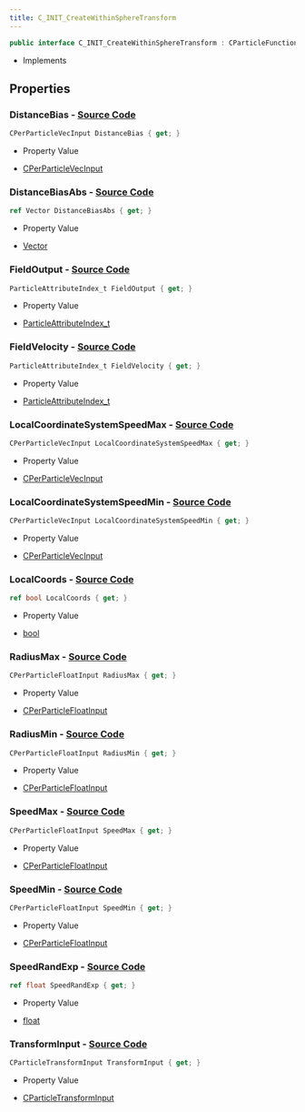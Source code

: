 ```yaml
---
title: C_INIT_CreateWithinSphereTransform
---
```


```csharp
public interface C_INIT_CreateWithinSphereTransform : CParticleFunctionInitializer, CParticleFunction, ISchemaClass<CParticleFunction>, ISchemaClass<CParticleFunctionInitializer>, ISchemaClass<C_INIT_CreateWithinSphereTransform>, ISchemaField, ISchemaClass, INativeHandle
```

- Implements

## Properties

### **DistanceBias** - [Source Code](https://github.com/swiftly-solution/swiftlys2/blob/main/managed/src/SwiftlyS2.Generated/Schemas/Interfaces/C_INIT_CreateWithinSphereTransform.cs#L20)

```csharp
CPerParticleVecInput DistanceBias { get; }
```

- Property Value

- [CPerParticleVecInput](/docs/api/shared/schemadefinitions/cperparticlevecinput)

### **DistanceBiasAbs** - [Source Code](https://github.com/swiftly-solution/swiftlys2/blob/main/managed/src/SwiftlyS2.Generated/Schemas/Interfaces/C_INIT_CreateWithinSphereTransform.cs#L22)

```csharp
ref Vector DistanceBiasAbs { get; }
```

- Property Value

- [Vector](/docs/api/shared/natives/vector)

### **FieldOutput** - [Source Code](https://github.com/swiftly-solution/swiftlys2/blob/main/managed/src/SwiftlyS2.Generated/Schemas/Interfaces/C_INIT_CreateWithinSphereTransform.cs#L38)

```csharp
ParticleAttributeIndex_t FieldOutput { get; }
```

- Property Value

- [ParticleAttributeIndex_t](/docs/api/shared/schemadefinitions/particleattributeindex_t)

### **FieldVelocity** - [Source Code](https://github.com/swiftly-solution/swiftlys2/blob/main/managed/src/SwiftlyS2.Generated/Schemas/Interfaces/C_INIT_CreateWithinSphereTransform.cs#L40)

```csharp
ParticleAttributeIndex_t FieldVelocity { get; }
```

- Property Value

- [ParticleAttributeIndex_t](/docs/api/shared/schemadefinitions/particleattributeindex_t)

### **LocalCoordinateSystemSpeedMax** - [Source Code](https://github.com/swiftly-solution/swiftlys2/blob/main/managed/src/SwiftlyS2.Generated/Schemas/Interfaces/C_INIT_CreateWithinSphereTransform.cs#L36)

```csharp
CPerParticleVecInput LocalCoordinateSystemSpeedMax { get; }
```

- Property Value

- [CPerParticleVecInput](/docs/api/shared/schemadefinitions/cperparticlevecinput)

### **LocalCoordinateSystemSpeedMin** - [Source Code](https://github.com/swiftly-solution/swiftlys2/blob/main/managed/src/SwiftlyS2.Generated/Schemas/Interfaces/C_INIT_CreateWithinSphereTransform.cs#L34)

```csharp
CPerParticleVecInput LocalCoordinateSystemSpeedMin { get; }
```

- Property Value

- [CPerParticleVecInput](/docs/api/shared/schemadefinitions/cperparticlevecinput)

### **LocalCoords** - [Source Code](https://github.com/swiftly-solution/swiftlys2/blob/main/managed/src/SwiftlyS2.Generated/Schemas/Interfaces/C_INIT_CreateWithinSphereTransform.cs#L32)

```csharp
ref bool LocalCoords { get; }
```

- Property Value

- [bool](https://learn.microsoft.com/dotnet/api/system.boolean)

### **RadiusMax** - [Source Code](https://github.com/swiftly-solution/swiftlys2/blob/main/managed/src/SwiftlyS2.Generated/Schemas/Interfaces/C_INIT_CreateWithinSphereTransform.cs#L18)

```csharp
CPerParticleFloatInput RadiusMax { get; }
```

- Property Value

- [CPerParticleFloatInput](/docs/api/shared/schemadefinitions/cperparticlefloatinput)

### **RadiusMin** - [Source Code](https://github.com/swiftly-solution/swiftlys2/blob/main/managed/src/SwiftlyS2.Generated/Schemas/Interfaces/C_INIT_CreateWithinSphereTransform.cs#L16)

```csharp
CPerParticleFloatInput RadiusMin { get; }
```

- Property Value

- [CPerParticleFloatInput](/docs/api/shared/schemadefinitions/cperparticlefloatinput)

### **SpeedMax** - [Source Code](https://github.com/swiftly-solution/swiftlys2/blob/main/managed/src/SwiftlyS2.Generated/Schemas/Interfaces/C_INIT_CreateWithinSphereTransform.cs#L28)

```csharp
CPerParticleFloatInput SpeedMax { get; }
```

- Property Value

- [CPerParticleFloatInput](/docs/api/shared/schemadefinitions/cperparticlefloatinput)

### **SpeedMin** - [Source Code](https://github.com/swiftly-solution/swiftlys2/blob/main/managed/src/SwiftlyS2.Generated/Schemas/Interfaces/C_INIT_CreateWithinSphereTransform.cs#L26)

```csharp
CPerParticleFloatInput SpeedMin { get; }
```

- Property Value

- [CPerParticleFloatInput](/docs/api/shared/schemadefinitions/cperparticlefloatinput)

### **SpeedRandExp** - [Source Code](https://github.com/swiftly-solution/swiftlys2/blob/main/managed/src/SwiftlyS2.Generated/Schemas/Interfaces/C_INIT_CreateWithinSphereTransform.cs#L30)

```csharp
ref float SpeedRandExp { get; }
```

- Property Value

- [float](https://learn.microsoft.com/dotnet/api/system.single)

### **TransformInput** - [Source Code](https://github.com/swiftly-solution/swiftlys2/blob/main/managed/src/SwiftlyS2.Generated/Schemas/Interfaces/C_INIT_CreateWithinSphereTransform.cs#L24)

```csharp
CParticleTransformInput TransformInput { get; }
```

- Property Value

- [CParticleTransformInput](/docs/api/shared/schemadefinitions/cparticletransforminput)

